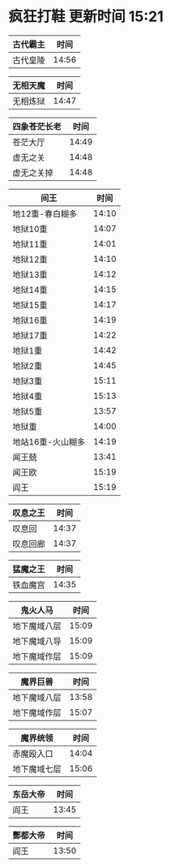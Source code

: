 # 疯狂打鞋 更新时间 15:21

| 古代霸主   | 时间    |
|--------|-------|
| 古代皇陵 | 14:56 |

| 无相天魔   | 时间    |
|--------|-------|
| 无相炼狱 | 14:47 |

| 四象苍茫长老   | 时间    |
|--------|-------|
| 苍茫大厅 | 14:49 |
| 虚无之关 | 14:48 |
| 虚无之关掉 | 14:48 |

| 间王   | 时间    |
|--------|-------|
| 地12重-春白糊多 | 14:10 |
| 地狱10重 | 14:07 |
| 地狱11重 | 14:01 |
| 地狱12重 | 14:10 |
| 地狱13重 | 14:12 |
| 地狱14重 | 14:15 |
| 地狱15重 | 14:17 |
| 地狱16重 | 14:19 |
| 地狱17重 | 14:22 |
| 地狱1重 | 14:42 |
| 地狱2重 | 14:45 |
| 地狱3重 | 15:11 |
| 地狱4重 | 15:13 |
| 地狱5重 | 13:57 |
| 地狱重 | 14:00 |
| 地站16重-火山糊多 | 14:19 |
| 闻王兢 | 13:41 |
| 闻王欧 | 15:19 |
| 阎王 | 15:19 |

| 叹息之王   | 时间    |
|--------|-------|
| 叹息回 | 14:37 |
| 叹息回廊 | 14:37 |

| 猛魔之王   | 时间    |
|--------|-------|
| 铁血魔宫 | 14:35 |

| 鬼火人马   | 时间    |
|--------|-------|
| 地下魔域八层 | 15:09 |
| 地下魔域八导 | 15:09 |
| 地下魔域作层 | 15:09 |

| 魔界巨兽   | 时间    |
|--------|-------|
| 地下魔域八层 | 13:58 |
| 地下魔域作层 | 15:07 |

| 魔界统领   | 时间    |
|--------|-------|
| 赤魔殴入口 | 14:04 |
| 地下魔域七层 | 15:06 |

| 东岳大帝   | 时间    |
|--------|-------|
| 阎王 | 13:45 |

| 酆都大帝   | 时间    |
|--------|-------|
| 阎王 | 13:50 |